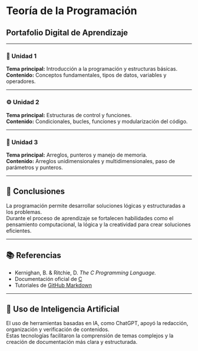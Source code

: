 # Teoría de la Programación  
## Portafolio Digital de Aprendizaje  

---

### 🧩 Unidad 1  
**Tema principal:** Introducción a la programación y estructuras básicas.  
**Contenido:** Conceptos fundamentales, tipos de datos, variables y operadores.  

---

### ⚙️ Unidad 2  
**Tema principal:** Estructuras de control y funciones.  
**Contenido:** Condicionales, bucles, funciones y modularización del código.  

---

### 💾 Unidad 3  
**Tema principal:** Arreglos, punteros y manejo de memoria.  
**Contenido:** Arreglos unidimensionales y multidimensionales, paso de parámetros y punteros.  

---

## 📘 Conclusiones  
La programación permite desarrollar soluciones lógicas y estructuradas a los problemas.  
Durante el proceso de aprendizaje se fortalecen habilidades como el pensamiento computacional, la lógica y la creatividad para crear soluciones eficientes.  

---

## 📚 Referencias  
- Kernighan, B. & Ritchie, D. *The C Programming Language.*  
- Documentación oficial de [C](https://devdocs.io/c/)  
- Tutoriales de [GitHub Markdown](https://guides.github.com/features/mastering-markdown/)  

---

## 🤖 Uso de Inteligencia Artificial  
El uso de herramientas basadas en IA, como ChatGPT, apoyó la redacción, organización y verificación de contenidos.  
Estas tecnologías facilitaron la comprensión de temas complejos y la creación de documentación más clara y estructurada.  
